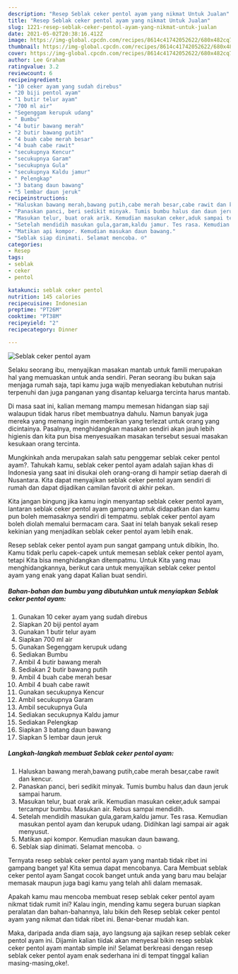 ```yaml
---
description: "Resep Seblak ceker pentol ayam yang nikmat Untuk Jualan"
title: "Resep Seblak ceker pentol ayam yang nikmat Untuk Jualan"
slug: 1221-resep-seblak-ceker-pentol-ayam-yang-nikmat-untuk-jualan
date: 2021-05-02T20:38:16.412Z
image: https://img-global.cpcdn.com/recipes/8614c41742052622/680x482cq70/seblak-ceker-pentol-ayam-foto-resep-utama.jpg
thumbnail: https://img-global.cpcdn.com/recipes/8614c41742052622/680x482cq70/seblak-ceker-pentol-ayam-foto-resep-utama.jpg
cover: https://img-global.cpcdn.com/recipes/8614c41742052622/680x482cq70/seblak-ceker-pentol-ayam-foto-resep-utama.jpg
author: Lee Graham
ratingvalue: 3.2
reviewcount: 6
recipeingredient:
- "10 ceker ayam yang sudah direbus"
- "20 biji pentol ayam"
- "1 butir telur ayam"
- "700 ml air"
- "Segenggam kerupuk udang"
- " Bumbu"
- "4 butir bawang merah"
- "2 butir bawang putih"
- "4 buah cabe merah besar"
- "4 buah cabe rawit"
- "secukupnya Kencur"
- "secukupnya Garam"
- "secukupnya Gula"
- "secukupnya Kaldu jamur"
- " Pelengkap"
- "3 batang daun bawang"
- "5 lembar daun jeruk"
recipeinstructions:
- "Haluskan bawang merah,bawang putih,cabe merah besar,cabe rawit dan kencur."
- "Panaskan panci, beri sedikit minyak. Tumis bumbu halus dan daun jeruk sampai harum."
- "Masukan telur, buat orak arik. Kemudian masukan ceker,aduk sampai tercampur bumbu. Masukan air. Rebus sampai mendidih."
- "Setelah mendidih masukan gula,garam,kaldu jamur. Tes rasa. Kemudian masukan pentol ayam dan kerupuk udang. Didihkan lagi sampai air agak menyusut."
- "Matikan api kompor. Kemudian masukan daun bawang."
- "Seblak siap dinimati. Selamat mencoba. ☺️"
categories:
- Resep
tags:
- seblak
- ceker
- pentol

katakunci: seblak ceker pentol 
nutrition: 145 calories
recipecuisine: Indonesian
preptime: "PT26M"
cooktime: "PT38M"
recipeyield: "2"
recipecategory: Dinner

---
```



![Seblak ceker pentol ayam](https://img-global.cpcdn.com/recipes/8614c41742052622/680x482cq70/seblak-ceker-pentol-ayam-foto-resep-utama.jpg)

Selaku seorang ibu, menyajikan masakan mantab untuk famili merupakan hal yang memuaskan untuk anda sendiri. Peran seorang ibu bukan saja menjaga rumah saja, tapi kamu juga wajib menyediakan kebutuhan nutrisi terpenuhi dan juga panganan yang disantap keluarga tercinta harus mantab.

Di masa  saat ini, kalian memang mampu memesan hidangan siap saji walaupun tidak harus ribet membuatnya dahulu. Namun banyak juga mereka yang memang ingin memberikan yang terlezat untuk orang yang dicintainya. Pasalnya, menghidangkan masakan sendiri akan jauh lebih higienis dan kita pun bisa menyesuaikan masakan tersebut sesuai masakan kesukaan orang tercinta. 



Mungkinkah anda merupakan salah satu penggemar seblak ceker pentol ayam?. Tahukah kamu, seblak ceker pentol ayam adalah sajian khas di Indonesia yang saat ini disukai oleh orang-orang di hampir setiap daerah di Nusantara. Kita dapat menyajikan seblak ceker pentol ayam sendiri di rumah dan dapat dijadikan camilan favorit di akhir pekan.

Kita jangan bingung jika kamu ingin menyantap seblak ceker pentol ayam, lantaran seblak ceker pentol ayam gampang untuk didapatkan dan kamu pun boleh memasaknya sendiri di tempatmu. seblak ceker pentol ayam boleh diolah memalui bermacam cara. Saat ini telah banyak sekali resep kekinian yang menjadikan seblak ceker pentol ayam lebih enak.

Resep seblak ceker pentol ayam pun sangat gampang untuk dibikin, lho. Kamu tidak perlu capek-capek untuk memesan seblak ceker pentol ayam, tetapi Kita bisa menghidangkan ditempatmu. Untuk Kita yang mau menghidangkannya, berikut cara untuk menyajikan seblak ceker pentol ayam yang enak yang dapat Kalian buat sendiri.

<!--inarticleads1-->

##### Bahan-bahan dan bumbu yang dibutuhkan untuk menyiapkan Seblak ceker pentol ayam:

1. Gunakan 10 ceker ayam yang sudah direbus
1. Siapkan 20 biji pentol ayam
1. Gunakan 1 butir telur ayam
1. Siapkan 700 ml air
1. Gunakan Segenggam kerupuk udang
1. Sediakan  Bumbu
1. Ambil 4 butir bawang merah
1. Sediakan 2 butir bawang putih
1. Ambil 4 buah cabe merah besar
1. Ambil 4 buah cabe rawit
1. Gunakan secukupnya Kencur
1. Ambil secukupnya Garam
1. Ambil secukupnya Gula
1. Sediakan secukupnya Kaldu jamur
1. Sediakan  Pelengkap
1. Siapkan 3 batang daun bawang
1. Siapkan 5 lembar daun jeruk




<!--inarticleads2-->

##### Langkah-langkah membuat Seblak ceker pentol ayam:

1. Haluskan bawang merah,bawang putih,cabe merah besar,cabe rawit dan kencur.
1. Panaskan panci, beri sedikit minyak. Tumis bumbu halus dan daun jeruk sampai harum.
1. Masukan telur, buat orak arik. Kemudian masukan ceker,aduk sampai tercampur bumbu. Masukan air. Rebus sampai mendidih.
1. Setelah mendidih masukan gula,garam,kaldu jamur. Tes rasa. Kemudian masukan pentol ayam dan kerupuk udang. Didihkan lagi sampai air agak menyusut.
1. Matikan api kompor. Kemudian masukan daun bawang.
1. Seblak siap dinimati. Selamat mencoba. ☺️




Ternyata resep seblak ceker pentol ayam yang mantab tidak ribet ini gampang banget ya! Kita semua dapat mencobanya. Cara Membuat seblak ceker pentol ayam Sangat cocok banget untuk anda yang baru mau belajar memasak maupun juga bagi kamu yang telah ahli dalam memasak.

Apakah kamu mau mencoba membuat resep seblak ceker pentol ayam nikmat tidak rumit ini? Kalau ingin, mending kamu segera buruan siapkan peralatan dan bahan-bahannya, lalu bikin deh Resep seblak ceker pentol ayam yang nikmat dan tidak ribet ini. Benar-benar mudah kan. 

Maka, daripada anda diam saja, ayo langsung aja sajikan resep seblak ceker pentol ayam ini. Dijamin kalian tiidak akan menyesal bikin resep seblak ceker pentol ayam mantab simple ini! Selamat berkreasi dengan resep seblak ceker pentol ayam enak sederhana ini di tempat tinggal kalian masing-masing,oke!.

